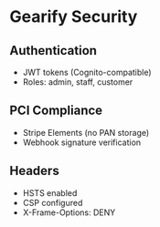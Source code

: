 ﻿# Gearify Security

## Authentication
- JWT tokens (Cognito-compatible)
- Roles: admin, staff, customer

## PCI Compliance
- Stripe Elements (no PAN storage)
- Webhook signature verification

## Headers
- HSTS enabled
- CSP configured
- X-Frame-Options: DENY
